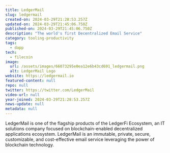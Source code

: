 ```yaml
---
title: LedgerMail
slug: ledgermail
created-on: 2024-03-29T21:28:53.257Z
updated-on: 2024-03-29T21:45:06.750Z
published-on: 2024-03-29T21:45:06.750Z
description: "The world's first Decentralized Email Service"
category: tooling-productivity
tags:
  - dapp
tech:
  - filecoin
image:
  url: /assets/images/66073295e0ea12e6b43cd691_ledgermail.png
  alt: LedgerMail Logo
website: https://ledgermail.io
featured-content: null
repo: null
twitter: https://twitter.com/LedgerMail
video-url: null
year-joined: 2024-03-29T21:28:53.257Z
news-update: null
metadata: null
---
```


LedgerMail is one of the flagship products of the LedgerFi Ecosystem, an IT solutions company focused on blockchain-enabled decentralized applications ecosystem. LedgerMail is an immutable, private, secure, customizable, and cost-effective email service leveraging the power of blockchain technology.
